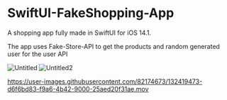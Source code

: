 # SwiftUI-FakeShopping-App
A shopping app fully made in SwiftUI for iOS 14.1.

The app uses Fake-Store-API to get the products and random generated user for the user API

![Untitled](https://user-images.githubusercontent.com/82174673/132419249-b651b034-494b-449e-a4e2-88ac1ad540ec.jpg)
![Untitled2](https://user-images.githubusercontent.com/82174673/132419254-746c8f9e-6b70-4432-bb27-fb683b19dadf.jpg)


https://user-images.githubusercontent.com/82174673/132419473-d6f6bd83-f9a6-4b42-9000-25aed20f31ae.mov







